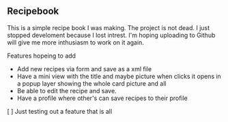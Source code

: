 ## Recipebook

This is a simple recipe book I was making. The project is not dead. I just stopped develoment because I lost intrest. I'm hoping uploading to Github will give me more inthusiasm to work on it again.

Features hopeing to add
* Add new recipes via form and save as a xml file
* Have a mini view with the title and maybe picture when clicks it opens in a popup layer showing the whole card picture and all
* Be able to edit the recipe and save.
* Have a profile where other's can save recipes to their profile

[ ] Just testing out a feature that is all
